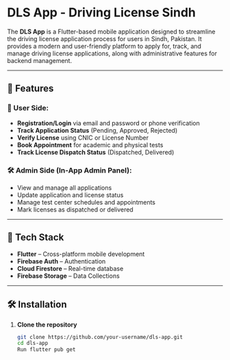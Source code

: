 # DLS App - Driving License Sindh

The **DLS App** is a Flutter-based mobile application designed to streamline the driving license application process for users in Sindh, Pakistan. It provides a modern and user-friendly platform to apply for, track, and manage driving license applications, along with administrative features for backend management.

---

## 🚀 Features

### 👤 User Side:
- **Registration/Login** via email and password or phone verification
- **Track Application Status** (Pending, Approved, Rejected)
- **Verify License** using CNIC or License Number
- **Book Appointment** for academic and physical tests
- **Track License Dispatch Status** (Dispatched, Delivered)

### 🛠️ Admin Side (In-App Admin Panel):
- View and manage all applications
- Update application and license status
- Manage test center schedules and appointments
- Mark licenses as dispatched or delivered

---

## 🧱 Tech Stack

- **Flutter** – Cross-platform mobile development
- **Firebase Auth** – Authentication
- **Cloud Firestore** – Real-time database
- **Firebase Storage** – Data Collections
  
---


## 🛠️ Installation

1. **Clone the repository**
   ```bash
   git clone https://github.com/your-username/dls-app.git
   cd dls-app
   Run flutter pub get
